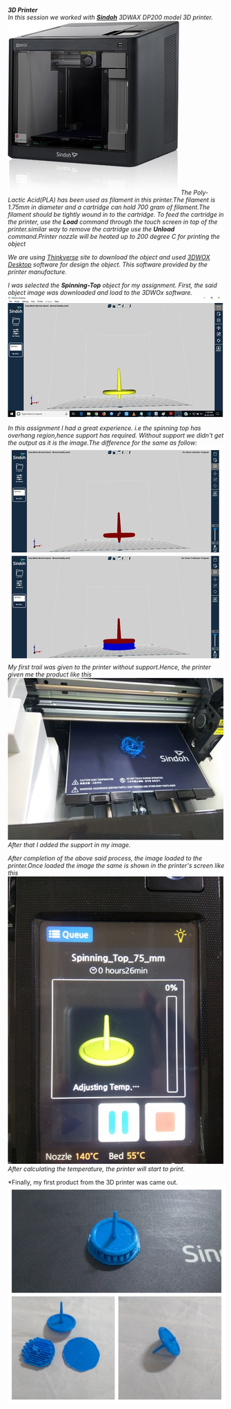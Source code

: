 ***3D Printer***  
*In this session we worked with [**Sindoh**](https://3dprinter.sindoh.com/product/dp200) 3DWAX DP200 model 3D printer.* 
![Sindoh-3D-Printer](/img/Sindoh-printer.jpg)
*The Poly-Lactic Acid(PLA) has been used as filament in this printer.The filament is 1.75mm in diameter and a cartridge can hold 700 gram of filament.The filament should be tightly wound in to the cartridge. To feed the cartridge in the printer, use the **Load** command through the touch screen in top of the printer.similar way to remove the cartridge use the **Unload** command.Printer nozzle will be heated up to 200 degree C for printing the object*

*We are using [Thinkverse](https://www.thingiverse.com/) site to download the object and used [3DWOX Desktop](https://3dprinter.sindoh.com/en/support/downloads) software for design the object. This software provided by the printer manufacture.*

*I was selected the **Spinning-Top** object for my assignment. First, the said object image was downloaded and load to the 3DWOx software.      ![Spinning-Top](/img/Spinning-top.jpg)*

*In this assignment I had a great experience. i.e the spinning top has overhang region,hence support has required. Without support we didn't get the output as it is the image.The difference for the same as follow: ![spnnbase](/img/spt-base.jpg) My first trail was given to the printer without support.Hence, the printer given me the product like this ![prout-wout-base](/img/prout-without-base.jpg)After that I added the support in my image.*

*After completion of the above said process, the image loaded to the printer.Once loaded the image the same is shown in the printer's screen like this ![spn-img](/img/Spn-img-prt.jpg) After calculating the temperature, the printer will start to print.*

*Finally, my first product from the 3D printer was came out.![printout](/img/3D-output.jpg)






